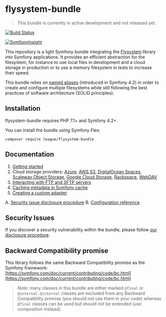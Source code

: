 # flysystem-bundle

> This bundle is currently in active development and not released yet.

[![Build Status](https://travis-ci.org/thephpleague/flysystem-bundle.svg?branch=master)](https://travis-ci.org/thephpleague/flysystem-bundle)

[![SymfonyInsight](https://insight.symfony.com/projects/525fdfa3-d482-4218-b4b9-3c2efc305fac/big.svg)](https://insight.symfony.com/projects/525fdfa3-d482-4218-b4b9-3c2efc305fac)

This repository is a light Symfony bundle integrating the [Flysystem](https://flysystem.thephpleague.com)
library into Symfony applications. It provides an efficient abstraction for the filesystem,
for instance to use local files in development and a cloud storage in production or to use a memory
filesystem in tests to increase their speed.

This bundle relies on 
[named aliases](https://symfony.com/doc/current/service_container/autowiring.html#dealing-with-multiple-implementations-of-the-same-type) 
(introduced in Symfony 4.2) in order to create and configure multiple filesystems while still 
following the best practices of software architecture (SOLID principles). 

## Installation

flysystem-bundle requires PHP 7.1+ and Symfony 4.2+.

You can install the bundle using Symfony Flex:

```
composer require league/flysystem-bundle
```

## Documentation

1. [Getting started](https://github.com/thephpleague/flysystem-bundle/blob/master/docs/1-getting-started.md)
2. Cloud storage providers:
   [Azure](https://github.com/thephpleague/flysystem-bundle/blob/master/docs/2-cloud-storage-providers.md#azure),
   [AWS S3](https://github.com/thephpleague/flysystem-bundle/blob/master/docs/2-cloud-storage-providers.md#aws-s3),
   [DigitalOcean Spaces](https://github.com/thephpleague/flysystem-bundle/blob/master/docs/2-cloud-storage-providers.md#digitalocean-spaces),
   [Scaleway Object Storage](https://github.com/thephpleague/flysystem-bundle/blob/master/docs/2-cloud-storage-providers.md#scaleway-object-storage),
   [Google Cloud Storage](https://github.com/thephpleague/flysystem-bundle/blob/master/docs/2-cloud-storage-providers.md#google-cloud-storage),
   [Rackspace](https://github.com/thephpleague/flysystem-bundle/blob/master/docs/2-cloud-storage-providers.md#rackspace),
   [WebDAV](https://github.com/thephpleague/flysystem-bundle/blob/master/docs/2-cloud-storage-providers.md#webdav)
3. [Interacting with FTP and SFTP servers](https://github.com/thephpleague/flysystem-bundle/blob/master/docs/3-interacting-with-ftp-and-sftp-servers.md)
4. [Caching metadata in Symfony cache](https://github.com/thephpleague/flysystem-bundle/blob/master/docs/4-caching-metadata-in-symfony-cache.md)
5. [Creating a custom adapter](https://github.com/thephpleague/flysystem-bundle/blob/master/docs/5-creating-a-custom-adapter.md)

A. [Security issue disclosure procedure](https://github.com/thephpleague/flysystem-bundle/blob/master/docs/A-security-disclosure-procedure.md)
B. [Configuration reference](https://github.com/thephpleague/flysystem-bundle/blob/master/docs/B-configuration-reference.md)

## Security Issues

If you discover a security vulnerability within the bundle, please follow
[our disclosure procedure](https://github.com/thephpleague/flysystem-bundle/blob/master/docs/A-security-disclosure-procedure.md).

## Backward Compatibility promise

This library follows the same Backward Compatibility promise as the Symfony framework:
[https://symfony.com/doc/current/contributing/code/bc.html](https://symfony.com/doc/current/contributing/code/bc.html)

> *Note*: many classes in this bundle are either marked `@final` or `@internal`.
> `@internal` classes are excluded from any Backward Compatiblity promise (you should not use them in your code)
> whereas `@final` classes can be used but should not be extended (use composition instead).
